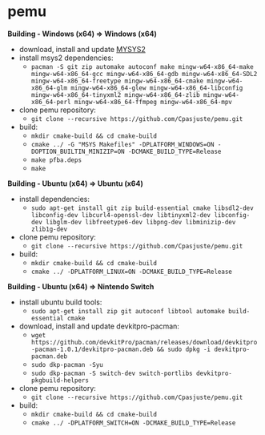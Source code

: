 # pemu

**Building - Windows (x64) => Windows (x64)**
- download, install and update [MYSYS2](http://www.msys2.org/)
- install msys2 dependencies:  
	- `pacman -S git zip automake autoconf make mingw-w64-x86_64-make mingw-w64-x86_64-gcc mingw-w64-x86_64-gdb mingw-w64-x86_64-SDL2 mingw-w64-x86_64-freetype mingw-w64-x86_64-cmake mingw-w64-x86_64-glm mingw-w64-x86_64-glew mingw-w64-x86_64-libconfig mingw-w64-x86_64-tinyxml2 mingw-w64-x86_64-zlib mingw-w64-x86_64-perl mingw-w64-x86_64-ffmpeg mingw-w64-x86_64-mpv`
- clone pemu repository:
	- `git clone --recursive https://github.com/Cpasjuste/pemu.git`
- build:
	- `mkdir cmake-build && cd cmake-build`
	- `cmake ../ -G "MSYS Makefiles" -DPLATFORM_WINDOWS=ON -DOPTION_BUILTIN_MINIZIP=ON -DCMAKE_BUILD_TYPE=Release`
	- `make pfba.deps`
	- `make`

**Building - Ubuntu (x64) => Ubuntu (x64)**
- install dependencies:
	- `sudo apt-get install git zip build-essential cmake libsdl2-dev libconfig-dev libcurl4-openssl-dev libtinyxml2-dev libconfig-dev libglm-dev libfreetype6-dev libpng-dev libminizip-dev zlib1g-dev`
- clone pemu repository:
	- `git clone --recursive https://github.com/Cpasjuste/pemu.git`
- build:
	- `mkdir cmake-build && cd cmake-build`
	- `cmake ../ -DPLATFORM_LINUX=ON -DCMAKE_BUILD_TYPE=Release`
	
**Building - Ubuntu (x64) => Nintendo Switch**
- install ubuntu build tools:
	- `sudo apt-get install zip git autoconf libtool automake build-essential cmake`
- download, install and update devkitpro-pacman:
	- `wget https://github.com/devkitPro/pacman/releases/download/devkitpro-pacman-1.0.1/devkitpro-pacman.deb && sudo dpkg -i devkitpro-pacman.deb`
	- `sudo dkp-pacman -Syu`
	- `sudo dkp-pacman -S switch-dev switch-portlibs devkitpro-pkgbuild-helpers`
- clone pemu repository:
	- `git clone --recursive https://github.com/Cpasjuste/pemu.git`
- build:
	- `mkdir cmake-build && cd cmake-build`
	- `cmake ../ -DPLATFORM_SWITCH=ON -DCMAKE_BUILD_TYPE=Release`
	
